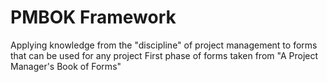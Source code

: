# PMBOK Framework

Applying knowledge from the "discipline" of project management to forms that can be used for any project
First phase of forms taken from "A Project Manager's Book of Forms"
